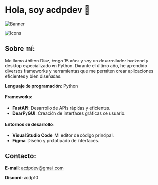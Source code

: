 # Hola, soy acdpdev 👋
![Banner](https://github.com/ACDPDEV/acdpdev/assets/174844847/9cb9302f-f0fd-4045-8636-5c6e0ac73fc6)

![Icons](https://github.com/ACDPDEV/acdpdev/assets/174844847/a8088ed1-7f8a-4e3e-b5f4-dd6d7b7dd54a)

## Sobre mí:
Me llamo Ahilton Díaz, tengo 15 años y soy un desarrollador backend y desktop especializado en Python. Durante el último año, he aprendido diversos frameworks y herramientas que me permiten crear aplicaciones eficientes y bien diseñadas.

**Lenguaje de programación**: Python

#### Frameworks:
- **FastAPI**: Desarrollo de APIs rápidas y eficientes.
- **DearPyGUI**: Creación de interfaces gráficas de usuario.

#### Entornos de desarrollo:
- **Visual Studio Code**: Mi editor de código principal.
- **Figma**: Diseño y prototipado de interfaces.

## Contacto:
**E-mail**: acdpdev@gmail.com

**Discord**: acdp10
